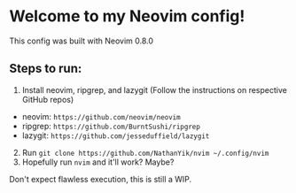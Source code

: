 # Welcome to my Neovim config!
This config was built with Neovim 0.8.0

## Steps to run:
1. Install neovim, ripgrep, and lazygit (Follow the instructions on respective GitHub repos)
  - neovim: `https://github.com/neovim/neovim`
  - ripgrep: `https://github.com/BurntSushi/ripgrep`
  - lazygit: `https://github.com/jesseduffield/lazygit`
2. Run `git clone https://github.com/NathanYik/nvim ~/.config/nvim`
3. Hopefully run `nvim` and it'll work? Maybe?

Don't expect flawless execution, this is still a WIP.
